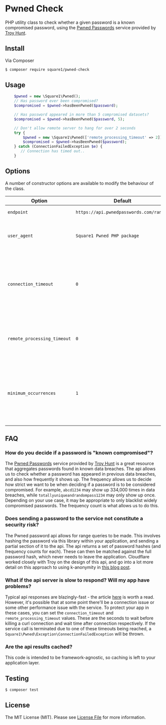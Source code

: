 # Pwned Check

PHP utility class to check whether a given password is a known compromised password, using the [Pwned Passwords](https://haveibeenpwned.com/Passwords) service provided by [Troy Hunt](https://www.troyhunt.com/).

## Install

Via Composer

``` bash
$ composer require square1/pwned-check
```

## Usage

``` php
    $pwned = new \Square1\Pwned();
    // Has password ever been compromised?
    $compromised = $pwned->hasBeenPwned($password);

    // Has password appeared in more than 5 compromised datasets?
    $compromised = $pwned->hasBeenPwned($password, 5);

    // Don't allow remote server to hang for over 2 seconds
    try {
        $pwned = new \Square1\Pwned(['remote_processing_timeout' => 2]);
        $compromised = $pwned->hasBeenPwned($password);
    } catch (ConnectionFailedException $e) {
       // Connection has timed out..
    }
```

## Options

A number of constructor options are available to modify the behaviour of the class.

| Option | Default | Comment |
|--------|---------|---------|
| `endpoint` | `https://api.pwnedpasswords.com/range/` | Service endpoint url |
| `user_agent` | `Square1 Pwned PHP package` | User agent to use - api calls without a user agent are rejected |
| `connection_timeout` | `0` | Initial curl connection limit (0 for off). If connection takes longer than X seconds to establish, it's terminated |
| `remote_processing_timeout` | `0` | Number of seconds after which to kill a slow-responding connection (0 for off) |
| `minimum_occurrences` | `1` | Minimum number of times a password needs to appear in breaches before being considered compromised |

## FAQ

### How do you decide if a password is "known compromised"?

The [Pwned Passwords](https://haveibeenpwned.com/Passwords) service provided by [Troy Hunt](https://www.troyhunt.com/) is a great resource that aggregates passwords found in known data breaches. The api allows us to check whether a password has appeared in previous data breaches, and also how frequently it shows up. The frequency allows us to decide how strict we want to be when deciding if a password is to be considered compromised. For example, `abcd1234` may show up 334,000 times in data breaches, while `totallyuniqueandrandompass1234` may only show up once. Depending on your use case, it may be appropriate to only blacklist widely compromised passwords. The frequency count is what allows us to do this.


### Does sending a password to the service not constitute a security risk?

The Pwned password api allows for range queries to be made. This involves hashing the password via this library within your application, and sending a partial section of it to the api. The api returns a set of password hashes (and frequency counts for each). These can then be matched against the full password hash, which never needs to leave the application. Cloudflare worked closely with Troy on the design of this api, and go into a lot more detail on this approach to using k-anonymity in [this blog post](https://blog.cloudflare.com/validating-leaked-passwords-with-k-anonymity/).


### What if the api server is slow to respond? Will my app have problems?

Typical api responses are blazingly-fast - the article [here](https://www.troyhunt.com/i-wanna-go-fast-why-searching-through-500m-pwned-passwords-is-so-quick/) is worth a read. However, it's possible that at some point there'll be a connection issue or some other performance issue with the service. To protect your app in these cases, you can set the `connection_timeout` and `remote_processing_timeout` values. These are the seconds to wait before killing a curl connection and wait time after connection respectively. If the service call is terminated due to one of these timeouts being reached, a `Square1\Pwned\Exception\ConnectionFailedException` will be thrown.


### Are the api results cached?

This code is intended to be framework-agnostic, so caching is left to your application layer.

## Testing

``` bash
$ composer test
```

## License

The MIT License (MIT). Please see [License File](LICENSE.md) for more information.